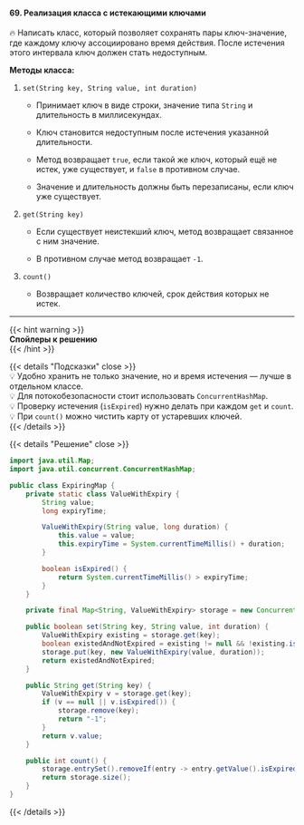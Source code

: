 #### 69. Реализация класса с истекающими ключами

🔥 Написать класс, который позволяет сохранять пары ключ-значение, где каждому ключу ассоциировано время действия. После истечения этого интервала ключ должен стать недоступным.

**Методы класса:**

1. `set(String key, String value, int duration)`

    - Принимает ключ в виде строки, значение типа `String` и длительность в миллисекундах.

    - Ключ становится недоступным после истечения указанной длительности.

    - Метод возвращает `true`, если такой же ключ, который ещё не истек, уже существует, и `false` в противном случае.

    - Значение и длительность должны быть перезаписаны, если ключ уже существует.

2. `get(String key)`

    - Если существует неистекший ключ, метод возвращает связанное с ним значение.

    - В противном случае метод возвращает `-1`.

3. `count()`

    - Возвращает количество ключей, срок действия которых не истек.


---

{{< hint warning >}}  
**Спойлеры к решению**  
{{< /hint >}}

{{< details "Подсказки" close >}}  
💡 Удобно хранить не только значение, но и время истечения — лучше в отдельном классе.  
💡 Для потокобезопасности стоит использовать `ConcurrentHashMap`.  
💡 Проверку истечения (`isExpired`) нужно делать при каждом `get` и `count`.  
💡 При `count()` можно чистить карту от устаревших ключей.  
{{< /details >}}

{{< details "Решение" close >}}

```java
import java.util.Map;
import java.util.concurrent.ConcurrentHashMap;

public class ExpiringMap {
    private static class ValueWithExpiry {
        String value;
        long expiryTime;

        ValueWithExpiry(String value, long duration) {
            this.value = value;
            this.expiryTime = System.currentTimeMillis() + duration;
        }

        boolean isExpired() {
            return System.currentTimeMillis() > expiryTime;
        }
    }

    private final Map<String, ValueWithExpiry> storage = new ConcurrentHashMap<>();

    public boolean set(String key, String value, int duration) {
        ValueWithExpiry existing = storage.get(key);
        boolean existedAndNotExpired = existing != null && !existing.isExpired();
        storage.put(key, new ValueWithExpiry(value, duration));
        return existedAndNotExpired;
    }

    public String get(String key) {
        ValueWithExpiry v = storage.get(key);
        if (v == null || v.isExpired()) {
            storage.remove(key);
            return "-1";
        }
        return v.value;
    }

    public int count() {
        storage.entrySet().removeIf(entry -> entry.getValue().isExpired());
        return storage.size();
    }
}
```

{{< /details >}}